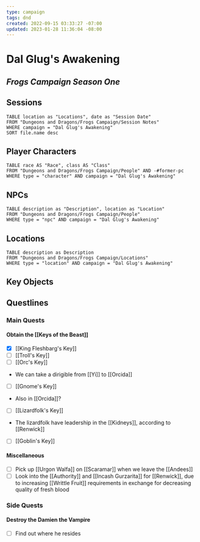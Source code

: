 ```yaml
---
type: campaign
tags: dnd
created: 2022-09-15 03:33:27 -07:00
updated: 2023-01-28 11:36:04 -08:00
---
```

# Dal Glug's Awakening
## *Frogs Campaign Season One*

## Sessions
```dataview
TABLE location as "Locations", date as "Session Date"
FROM "Dungeons and Dragons/Frogs Campaign/Session Notes"
WHERE campaign = "Dal Glug's Awakening"
SORT file.name desc
```

## Player Characters
```dataview
TABLE race AS "Race", class AS "Class"
FROM "Dungeons and Dragons/Frogs Campaign/People" AND -#former-pc
WHERE type = "character" AND campaign = "Dal Glug's Awakening"
```

## NPCs
```dataview
TABLE description as "Description", location as "Location"
FROM "Dungeons and Dragons/Frogs Campaign/People"
WHERE type = "npc" AND campaign = "Dal Glug's Awakening" 
```

## Locations
```dataview
TABLE description as Description
FROM "Dungeons and Dragons/Frogs Campaign/Locations"
WHERE type = "location" AND campaign = "Dal Glug's Awakening"
```

## Key Objects

## Questlines
### Main Quests
#### Obtain the [[Keys of the Beast]]
- [x] [[King Fleshbarg's Key]]
- [ ] [[Troll's Key]]
- [ ] [[Orc's Key]]
- We can take a dirigible from [[Yi]] to [[Orcida]]
- [ ] [[Gnome's Key]]
- Also in [[Orcida]]?
- [ ] [[Lizardfolk's Key]]
- The lizardfolk have leadership in the [[Kidneys]], according to [[Renwick]]
- [ ] [[Goblin's Key]]

#### Miscellaneous
- [ ] Pick up [[Urgon Walfa]] on [[Scaramar]] when we leave the [[Andees]]
- [ ] Look into the [[Authority]] and [[Incash Gurzarita]] for [[Renwick]], due to increasing [[Writtle Fruit]] requirements in exchange for decreasing quality of fresh blood

### Side Quests
#### Destroy the Damien the Vampire
- [ ] Find out where he resides